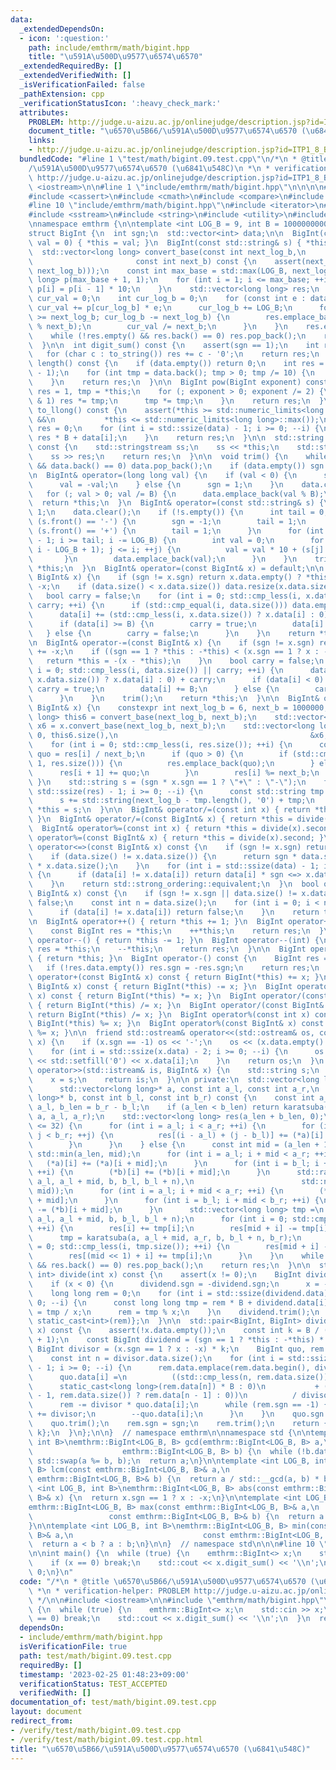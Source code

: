 ```yaml
---
data:
  _extendedDependsOn:
  - icon: ':question:'
    path: include/emthrm/math/bigint.hpp
    title: "\u591A\u500D\u9577\u6574\u6570"
  _extendedRequiredBy: []
  _extendedVerifiedWith: []
  _isVerificationFailed: false
  _pathExtension: cpp
  _verificationStatusIcon: ':heavy_check_mark:'
  attributes:
    PROBLEM: http://judge.u-aizu.ac.jp/onlinejudge/description.jsp?id=ITP1_8_B
    document_title: "\u6570\u5B66/\u591A\u500D\u9577\u6574\u6570 (\u6841\u548C)"
    links:
    - http://judge.u-aizu.ac.jp/onlinejudge/description.jsp?id=ITP1_8_B
  bundledCode: "#line 1 \"test/math/bigint.09.test.cpp\"\n/*\n * @title \u6570\u5B66\
    /\u591A\u500D\u9577\u6574\u6570 (\u6841\u548C)\n *\n * verification-helper: PROBLEM\
    \ http://judge.u-aizu.ac.jp/onlinejudge/description.jsp?id=ITP1_8_B\n */\n\n#include\
    \ <iostream>\n\n#line 1 \"include/emthrm/math/bigint.hpp\"\n\n\n\n#include <algorithm>\n\
    #include <cassert>\n#include <cmath>\n#include <compare>\n#include <iomanip>\n\
    #line 10 \"include/emthrm/math/bigint.hpp\"\n#include <iterator>\n#include <limits>\n\
    #include <sstream>\n#include <string>\n#include <utility>\n#include <vector>\n\
    \nnamespace emthrm {\n\ntemplate <int LOG_B = 9, int B = 1000000000>  // B = 10^{LOG_B}\n\
    struct BigInt {\n  int sgn;\n  std::vector<int> data;\n\n  BigInt(const long long\
    \ val = 0) { *this = val; }\n  BigInt(const std::string& s) { *this = s; }\n\n\
    \  std::vector<long long> convert_base(const int next_log_b,\n               \
    \                       const int next_b) const {\n    assert(next_b == std::llround(std::pow(10,\
    \ next_log_b)));\n    const int max_base = std::max(LOG_B, next_log_b);\n    std::vector<long\
    \ long> p(max_base + 1, 1);\n    for (int i = 1; i <= max_base; ++i) {\n     \
    \ p[i] = p[i - 1] * 10;\n    }\n    std::vector<long long> res;\n    long long\
    \ cur_val = 0;\n    int cur_log_b = 0;\n    for (const int e : data) {\n     \
    \ cur_val += p[cur_log_b] * e;\n      cur_log_b += LOG_B;\n      for (; cur_log_b\
    \ >= next_log_b; cur_log_b -= next_log_b) {\n        res.emplace_back(cur_val\
    \ % next_b);\n        cur_val /= next_b;\n      }\n    }\n    res.emplace_back(cur_val);\n\
    \    while (!res.empty() && res.back() == 0) res.pop_back();\n    return res;\n\
    \  }\n\n  int digit_sum() const {\n    assert(sgn == 1);\n    int res = 0;\n \
    \   for (char c : to_string()) res += c - '0';\n    return res;\n  }\n\n  int\
    \ length() const {\n    if (data.empty()) return 0;\n    int res = LOG_B * (data.size()\
    \ - 1);\n    for (int tmp = data.back(); tmp > 0; tmp /= 10) {\n      ++res;\n\
    \    }\n    return res;\n  }\n\n  BigInt pow(BigInt exponent) const {\n    BigInt\
    \ res = 1, tmp = *this;\n    for (; exponent > 0; exponent /= 2) {\n      if (exponent.data.front()\
    \ & 1) res *= tmp;\n      tmp *= tmp;\n    }\n    return res;\n  }\n\n  long long\
    \ to_llong() const {\n    assert(*this >= std::numeric_limits<long long>::min()\
    \ &&\n           *this <= std::numeric_limits<long long>::max());\n    long long\
    \ res = 0;\n    for (int i = std::ssize(data) - 1; i >= 0; --i) {\n      res =\
    \ res * B + data[i];\n    }\n    return res;\n  }\n\n  std::string to_string()\
    \ const {\n    std::stringstream ss;\n    ss << *this;\n    std::string res;\n\
    \    ss >> res;\n    return res;\n  }\n\n  void trim() {\n    while (!data.empty()\
    \ && data.back() == 0) data.pop_back();\n    if (data.empty()) sgn = 1;\n  }\n\
    \n  BigInt& operator=(long long val) {\n    if (val < 0) {\n      sgn = -1;\n\
    \      val = -val;\n    } else {\n      sgn = 1;\n    }\n    data.clear();\n \
    \   for (; val > 0; val /= B) {\n      data.emplace_back(val % B);\n    }\n  \
    \  return *this;\n  }\n  BigInt& operator=(const std::string& s) {\n    sgn =\
    \ 1;\n    data.clear();\n    if (!s.empty()) {\n      int tail = 0;\n      if\
    \ (s.front() == '-') {\n        sgn = -1;\n        tail = 1;\n      } else if\
    \ (s.front() == '+') {\n        tail = 1;\n      }\n      for (int i = s.length()\
    \ - 1; i >= tail; i -= LOG_B) {\n        int val = 0;\n        for (int j = std::max(tail,\
    \ i - LOG_B + 1); j <= i; ++j) {\n          val = val * 10 + (s[j] - '0');\n \
    \       }\n        data.emplace_back(val);\n      }\n    }\n    trim();\n    return\
    \ *this;\n  }\n  BigInt& operator=(const BigInt& x) = default;\n\n  BigInt& operator+=(const\
    \ BigInt& x) {\n    if (sgn != x.sgn) return x.data.empty() ? *this : *this -=\
    \ -x;\n    if (data.size() < x.data.size()) data.resize(x.data.size(), 0);\n \
    \   bool carry = false;\n    for (int i = 0; std::cmp_less(i, x.data.size()) ||\
    \ carry; ++i) {\n      if (std::cmp_equal(i, data.size())) data.emplace_back(0);\n\
    \      data[i] += (std::cmp_less(i, x.data.size()) ? x.data[i] : 0) + carry;\n\
    \      if (data[i] >= B) {\n        carry = true;\n        data[i] -= B;\n   \
    \   } else {\n        carry = false;\n      }\n    }\n    return *this;\n  }\n\
    \n  BigInt& operator-=(const BigInt& x) {\n    if (sgn != x.sgn) return *this\
    \ += -x;\n    if ((sgn == 1 ? *this : -*this) < (x.sgn == 1 ? x : -x)) {\n   \
    \   return *this = -(x - *this);\n    }\n    bool carry = false;\n    for (int\
    \ i = 0; std::cmp_less(i, data.size()) || carry; ++i) {\n      data[i] -= (std::cmp_less(i,\
    \ x.data.size()) ? x.data[i] : 0) + carry;\n      if (data[i] < 0) {\n       \
    \ carry = true;\n        data[i] += B;\n      } else {\n        carry = false;\n\
    \      }\n    }\n    trim();\n    return *this;\n  }\n\n  BigInt& operator*=(const\
    \ BigInt& x) {\n    constexpr int next_log_b = 6, next_b = 1000000;\n    std::vector<long\
    \ long> this6 = convert_base(next_log_b, next_b);\n    std::vector<long long>\
    \ x6 = x.convert_base(next_log_b, next_b);\n    std::vector<long long> res = karatsuba(&this6,\
    \ 0, this6.size(),\n                                           &x6, 0, x6.size());\n\
    \    for (int i = 0; std::cmp_less(i, res.size()); ++i) {\n      const long long\
    \ quo = res[i] / next_b;\n      if (quo > 0) {\n        if (std::cmp_equal(i +\
    \ 1, res.size())) {\n          res.emplace_back(quo);\n        } else {\n    \
    \      res[i + 1] += quo;\n        }\n        res[i] %= next_b;\n      }\n   \
    \ }\n    std::string s = (sgn * x.sgn == 1 ? \"+\" : \"-\");\n    for (int i =\
    \ std::ssize(res) - 1; i >= 0; --i) {\n      const std::string tmp = std::to_string(res[i]);\n\
    \      s += std::string(next_log_b - tmp.length(), '0') + tmp;\n    }\n    return\
    \ *this = s;\n  }\n\n  BigInt& operator/=(const int x) { return *this = divide(x).first;\
    \ }\n  BigInt& operator/=(const BigInt& x) { return *this = divide(x).first; }\n\
    \  BigInt& operator%=(const int x) { return *this = divide(x).second; }\n  BigInt&\
    \ operator%=(const BigInt& x) { return *this = divide(x).second; }\n\n  std::strong_ordering\
    \ operator<=>(const BigInt& x) const {\n    if (sgn != x.sgn) return sgn <=> x.sgn;\n\
    \    if (data.size() != x.data.size()) {\n      return sgn * data.size() <=> x.sgn\
    \ * x.data.size();\n    }\n    for (int i = std::ssize(data) - 1; i >= 0; --i)\
    \ {\n      if (data[i] != x.data[i]) return data[i] * sgn <=> x.data[i] * x.sgn;\n\
    \    }\n    return std::strong_ordering::equivalent;\n  }\n  bool operator==(const\
    \ BigInt& x) const {\n    if (sgn != x.sgn || data.size() != x.data.size()) return\
    \ false;\n    const int n = data.size();\n    for (int i = 0; i < n; ++i) {\n\
    \      if (data[i] != x.data[i]) return false;\n    }\n    return true;\n  }\n\
    \n  BigInt& operator++() { return *this += 1; }\n  BigInt operator++(int) {\n\
    \    const BigInt res = *this;\n    ++*this;\n    return res;\n  }\n  BigInt&\
    \ operator--() { return *this -= 1; }\n  BigInt operator--(int) {\n    const BigInt\
    \ res = *this;\n    --*this;\n    return res;\n  }\n\n  BigInt operator+() const\
    \ { return *this; }\n  BigInt operator-() const {\n    BigInt res = *this;\n \
    \   if (!res.data.empty()) res.sgn = -res.sgn;\n    return res;\n  }\n\n  BigInt\
    \ operator+(const BigInt& x) const { return BigInt(*this) += x; }\n  BigInt operator-(const\
    \ BigInt& x) const { return BigInt(*this) -= x; }\n  BigInt operator*(const BigInt&\
    \ x) const { return BigInt(*this) *= x; }\n  BigInt operator/(const int x) const\
    \ { return BigInt(*this) /= x; }\n  BigInt operator/(const BigInt& x) const {\
    \ return BigInt(*this) /= x; }\n  BigInt operator%(const int x) const { return\
    \ BigInt(*this) %= x; }\n  BigInt operator%(const BigInt& x) const { return BigInt(*this)\
    \ %= x; }\n\n  friend std::ostream& operator<<(std::ostream& os, const BigInt&\
    \ x) {\n    if (x.sgn == -1) os << '-';\n    os << (x.data.empty() ? 0 : x.data.back());\n\
    \    for (int i = std::ssize(x.data) - 2; i >= 0; --i) {\n      os << std::setw(LOG_B)\
    \ << std::setfill('0') << x.data[i];\n    }\n    return os;\n  }\n  friend std::istream&\
    \ operator>>(std::istream& is, BigInt& x) {\n    std::string s;\n    is >> s;\n\
    \    x = s;\n    return is;\n  }\n\n private:\n  std::vector<long long> karatsuba(\n\
    \      std::vector<long long>* a, const int a_l, const int a_r,\n      std::vector<long\
    \ long>* b, const int b_l, const int b_r) const {\n    const int a_len = a_r -\
    \ a_l, b_len = b_r - b_l;\n    if (a_len < b_len) return karatsuba(b, b_l, b_r,\
    \ a, a_l, a_r);\n    std::vector<long long> res(a_len + b_len, 0);\n    if (b_len\
    \ <= 32) {\n      for (int i = a_l; i < a_r; ++i) {\n        for (int j = b_l;\
    \ j < b_r; ++j) {\n          res[(i - a_l) + (j - b_l)] += (*a)[i] * (*b)[j];\n\
    \        }\n      }\n    } else {\n      const int mid = (a_len + 1) / 2, n =\
    \ std::min(a_len, mid);\n      for (int i = a_l; i + mid < a_r; ++i) {\n     \
    \   (*a)[i] += (*a)[i + mid];\n      }\n      for (int i = b_l; i + mid < b_r;\
    \ ++i) {\n        (*b)[i] += (*b)[i + mid];\n      }\n      std::ranges::copy(karatsuba(a,\
    \ a_l, a_l + mid, b, b_l, b_l + n),\n                        std::next(res.begin(),\
    \ mid));\n      for (int i = a_l; i + mid < a_r; ++i) {\n        (*a)[i] -= (*a)[i\
    \ + mid];\n      }\n      for (int i = b_l; i + mid < b_r; ++i) {\n        (*b)[i]\
    \ -= (*b)[i + mid];\n      }\n      std::vector<long long> tmp =\n          karatsuba(a,\
    \ a_l, a_l + mid, b, b_l, b_l + n);\n      for (int i = 0; std::cmp_less(i, tmp.size());\
    \ ++i) {\n        res[i] += tmp[i];\n        res[mid + i] -= tmp[i];\n      }\n\
    \      tmp = karatsuba(a, a_l + mid, a_r, b, b_l + n, b_r);\n      for (int i\
    \ = 0; std::cmp_less(i, tmp.size()); ++i) {\n        res[mid + i] -= tmp[i];\n\
    \        res[(mid << 1) + i] += tmp[i];\n      }\n    }\n    while (!res.empty()\
    \ && res.back() == 0) res.pop_back();\n    return res;\n  }\n\n  std::pair<BigInt,\
    \ int> divide(int x) const {\n    assert(x != 0);\n    BigInt dividend = *this;\n\
    \    if (x < 0) {\n      dividend.sgn = -dividend.sgn;\n      x = -x;\n    }\n\
    \    long long rem = 0;\n    for (int i = std::ssize(dividend.data) - 1; i >=\
    \ 0; --i) {\n      const long long tmp = rem * B + dividend.data[i];\n      dividend.data[i]\
    \ = tmp / x;\n      rem = tmp % x;\n    }\n    dividend.trim();\n    return {dividend,\
    \ static_cast<int>(rem)};\n  }\n\n  std::pair<BigInt, BigInt> divide(const BigInt&\
    \ x) const {\n    assert(!x.data.empty());\n    const int k = B / (x.data.back()\
    \ + 1);\n    const BigInt dividend = (sgn == 1 ? *this : -*this) * k;\n    const\
    \ BigInt divisor = (x.sgn == 1 ? x : -x) * k;\n    BigInt quo, rem = 0;\n    quo.data.resize(dividend.data.size());\n\
    \    const int n = divisor.data.size();\n    for (int i = std::ssize(dividend.data)\
    \ - 1; i >= 0; --i) {\n      rem.data.emplace(rem.data.begin(), dividend.data[i]);\n\
    \      quo.data[i] =\n          ((std::cmp_less(n, rem.data.size()) ?\n      \
    \      static_cast<long long>(rem.data[n]) * B : 0)\n           + (std::cmp_less(n\
    \ - 1, rem.data.size()) ? rem.data[n - 1] : 0))\n          / divisor.data.back();\n\
    \      rem -= divisor * quo.data[i];\n      while (rem.sgn == -1) {\n        rem\
    \ += divisor;\n        --quo.data[i];\n      }\n    }\n    quo.sgn = sgn * x.sgn;\n\
    \    quo.trim();\n    rem.sgn = sgn;\n    rem.trim();\n    return {quo, rem /\
    \ k};\n  }\n};\n\n}  // namespace emthrm\n\nnamespace std {\n\ntemplate <int LOG_B,\
    \ int B>\nemthrm::BigInt<LOG_B, B> gcd(emthrm::BigInt<LOG_B, B> a,\n         \
    \                    emthrm::BigInt<LOG_B, B> b) {\n  while (!b.data.empty())\
    \ std::swap(a %= b, b);\n  return a;\n}\n\ntemplate <int LOG_B, int B>\nemthrm::BigInt<LOG_B,\
    \ B> lcm(const emthrm::BigInt<LOG_B, B>& a,\n                             const\
    \ emthrm::BigInt<LOG_B, B>& b) {\n  return a / std::__gcd(a, b) * b;\n}\n\ntemplate\
    \ <int LOG_B, int B>\nemthrm::BigInt<LOG_B, B> abs(const emthrm::BigInt<LOG_B,\
    \ B>& x) {\n  return x.sgn == 1 ? x : -x;\n}\n\ntemplate <int LOG_B, int B>\n\
    emthrm::BigInt<LOG_B, B> max(const emthrm::BigInt<LOG_B, B>& a,\n            \
    \                 const emthrm::BigInt<LOG_B, B>& b) {\n  return a < b ? b : a;\n\
    }\n\ntemplate <int LOG_B, int B>\nemthrm::BigInt<LOG_B, B> min(const emthrm::BigInt<LOG_B,\
    \ B>& a,\n                             const emthrm::BigInt<LOG_B, B>& b) {\n\
    \  return a < b ? a : b;\n}\n\n}  // namespace std\n\n\n#line 10 \"test/math/bigint.09.test.cpp\"\
    \n\nint main() {\n  while (true) {\n    emthrm::BigInt<> x;\n    std::cin >> x;\n\
    \    if (x == 0) break;\n    std::cout << x.digit_sum() << '\\n';\n  }\n  return\
    \ 0;\n}\n"
  code: "/*\n * @title \u6570\u5B66/\u591A\u500D\u9577\u6574\u6570 (\u6841\u548C)\n\
    \ *\n * verification-helper: PROBLEM http://judge.u-aizu.ac.jp/onlinejudge/description.jsp?id=ITP1_8_B\n\
    \ */\n\n#include <iostream>\n\n#include \"emthrm/math/bigint.hpp\"\n\nint main()\
    \ {\n  while (true) {\n    emthrm::BigInt<> x;\n    std::cin >> x;\n    if (x\
    \ == 0) break;\n    std::cout << x.digit_sum() << '\\n';\n  }\n  return 0;\n}\n"
  dependsOn:
  - include/emthrm/math/bigint.hpp
  isVerificationFile: true
  path: test/math/bigint.09.test.cpp
  requiredBy: []
  timestamp: '2023-02-25 01:48:23+09:00'
  verificationStatus: TEST_ACCEPTED
  verifiedWith: []
documentation_of: test/math/bigint.09.test.cpp
layout: document
redirect_from:
- /verify/test/math/bigint.09.test.cpp
- /verify/test/math/bigint.09.test.cpp.html
title: "\u6570\u5B66/\u591A\u500D\u9577\u6574\u6570 (\u6841\u548C)"
---
```

